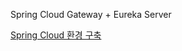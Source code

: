 Spring Cloud Gateway + Eureka Server


[Spring Cloud 환경 구축](https://www.notion.so/jjaen/Spring-Cloud-96eda665c3384e25a32bad2aee3f85d6https://www.notion.so/jjaen/Spring-Cloud-96eda665c3384e25a32bad2aee3f85d6)
